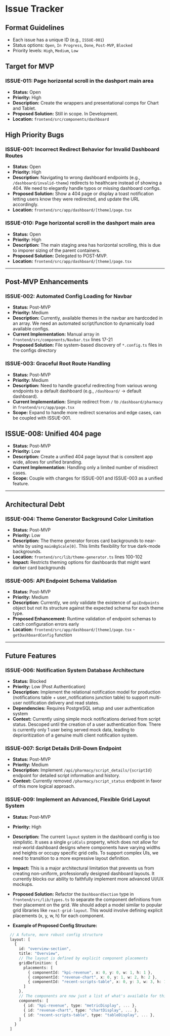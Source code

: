 # Issue Tracker

## Format Guidelines

- Each issue has a unique ID (e.g., `ISSUE-001`)
- Status options: `Open`, `In Progress`, `Done`, `Post-MVP`, `Blocked`
- Priority levels: `High`, `Medium`, `Low`

## Target for MVP

### ISSUE-011: Page horizontal scroll in the dashport main area

- **Status:** Open
- **Priority:** High
- **Description:** Create the wrappers and presentational comps for Chart and Tablet.
- **Proposed Solution:** Still in scope. In Development.
- **Location:** `frontend/src/components/dashboard`

## High Priority Bugs

### ISSUE-001: Incorrect Redirect Behavior for Invalid Dashboard Routes

- **Status:** Open
- **Priority:** High
- **Description:** Navigating to wrong dashboard endpoints (e.g., `/dashboard/invalid-theme`) redirects to healthcare instead of showing a 404. We need to elegantly handle typos or missing dashboard configs.
- **Proposed Solution:** Show a 404 page or display a toast notification letting users know they were redirected, and update the URL accordingly.
- **Location:** `frontend/src/app/dashboard/[theme]/page.tsx`

### ISSUE-010: Page horizontal scroll in the dashport main area

- **Status:** Open
- **Priority:** High
- **Description:** The main staging area has horizontal scrolling, this is due to imporer sizing of the parent containers.
- **Proposed Solution:** Delegated to POST-MVP.
- **Location:** `frontend/src/app/dashboard/[theme]/page.tsx`

---

## Post-MVP Enhancements

### ISSUE-002: Automated Config Loading for Navbar

- **Status:** Post-MVP
- **Priority:** Medium
- **Description:** Currently, available themes in the navbar are hardcoded in an array. We need an automated script/function to dynamically load available configs.
- **Current Implementation:** Manual array in `frontend/src/components/Navbar.tsx` lines 17-21
- **Proposed Solution:** File system-based discovery of `*.config.ts` files in the configs directory

### ISSUE-003: Graceful Root Route Handling

- **Status:** Post-MVP
- **Priority:** Medium
- **Description:** Need to handle graceful redirecting from various wrong endpoints to a default dashboard (e.g., `/dashboard/` → default dashboard).
- **Current Implementation:** Simple redirect from `/` to `/dashboard/pharmacy` in `frontend/src/app/page.tsx`
- **Scope:** Expand to handle more redirect scenarios and edge cases, can be coupled with ISSUE-001.

## ISSUE-008: Unified 404 page

- **Status:** Post-MVP
- **Priority:** Low
- **Description:** Create a unified 404 page layout that is consitent app wide, allows for unified branding.
- **Current Implementation:** Handling only a limited number of misdirect cases.
- **Scope:** Couple with changes for ISSUE-001 and ISSUE-003 as a unified feature.

---

## Architectural Debt

### ISSUE-004: Theme Generator Background Color Limitation

- **Status:** Post-MVP
- **Priority:** Low
- **Description:** The theme generator forces card backgrounds to near-white by using `mainBgScale[0]`. This limits flexibility for true dark-mode backgrounds.
- **Location:** `frontend/src/lib/theme-generator.ts` lines 100-102
- **Impact:** Restricts theming options for dashboards that might want darker card backgrounds

### ISSUE-005: API Endpoint Schema Validation

- **Status:** Post-MVP
- **Priority:** Medium
- **Description:** Currently, we only validate the existence of `apiEndpoints` object but not its structure against the expected schema for each theme type.
- **Proposed Enhancement:** Runtime validation of endpoint schemas to catch configuration errors early
- **Location:** `frontend/src/app/dashboard/[theme]/page.tsx` - `getDashboardConfig` function

---

## Future Features

### ISSUE-006: Notification System Database Architecture

- **Status:** Blocked
- **Priority:** Low (Post Authentication)
- **Description:** Implement the relational notification model for production (notifications table + user_notifications junction table) to support multi-user notification delivery and read states.
- **Dependencies:** Requires PostgreSQL setup and user authentication system
- **Context:** Currently using simple mock notifications derived from script status. Descoped until the creation of a user authentication flow. There is currently only 1 user
  being served mock data, leading to deprioritization of a genuine multi client notification system.

### ISSUE-007: Script Details Drill-Down Endpoint

- **Status:** Post-MVP
- **Priority:** Medium
- **Description:** Implement `/api/pharmacy/script_details/{scriptId}` endpoint for detailed script information and history.
- **Context:** Currently removed `/pharmacy/script_status` endpoint in favor of this more logical approach.

### ISSUE-009: Implement an Advanced, Flexible Grid Layout System

- **Status:** Post-MVP
- **Priority:** High
- **Description:** The current `layout` system in the dashboard config is too simplistic. It uses a single `gridCols` property, which does not allow for real-world dashboard designs where components have varying widths and heights or occupy specific grid cells. To support complex UIs, we need to transition to a more expressive layout definition.
- **Impact:** This is a major architectural limitation that prevents us from creating non-uniform, professionally designed dashboard layouts. It currently blocks our ability to faithfully implement more advanced UI/UX mockups.
- **Proposed Solution:** Refactor the `DashboardSection` type in `frontend/src/lib/types.ts` to separate the component definitions from their placement on the grid. We should adopt a model similar to popular grid libraries like `react-grid-layout`. This would involve defining explicit placements (x, y, w, h) for each component.

- **Example of Proposed Config Structure:**

```typescript
  // A future, more robust config structure
  layout: [
    {
      id: "overview-section",
      title: "Overview",
      // The layout is defined by explicit component placements
      gridDefinition: {
        placements: [
          { componentId: "kpi-revenue", x: 0, y: 0, w: 1, h: 1 },
          { componentId: "revenue-chart", x: 0, y: 1, w: 2, h: 2 },
          { componentId: "recent-scripts-table", x: 0, y: 3, w: 3, h: 1 },
        ]
      },
      // The components are now just a list of what's available for this view
      components: [
        { id: "kpi-revenue", type: "metricDisplay", ... },
        { id: "revenue-chart", type: "chartDisplay", ... },
        { id: "recent-scripts-table", type: "tableDisplay", ... },
      ]
    }
  ]
```
